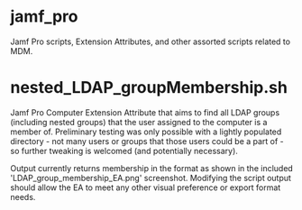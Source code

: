 # jamf_pro
Jamf Pro scripts, Extension Attributes, and other assorted scripts related to MDM.

# nested_LDAP_groupMembership.sh
Jamf Pro Computer Extension Attribute that aims to find all LDAP groups (including nested groups) that the user assigned to the computer is a member of. Preliminary testing was only possible with a lightly populated directory - not many users or groups that those users could be a part of - so further tweaking is welcomed (and potentially necessary).

Output currently returns membership in the format as shown in the included 'LDAP_group_membership_EA.png' screenshot. Modifying the script output should allow the EA to meet any other visual preference or export format needs.
